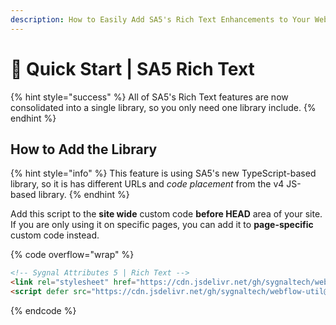 ```yaml
---
description: How to Easily Add SA5's Rich Text Enhancements to Your Webflow Site
---
```


# 🚀 Quick Start | SA5 Rich Text

{% hint style="success" %}
All of SA5's Rich Text features are now consolidated into a single library, so you only need one library include.&#x20;
{% endhint %}

## How to Add the Library <a href="#step-1---add-the-library" id="step-1---add-the-library"></a>

{% hint style="info" %}
This feature is using SA5's new TypeScript-based library, so it is has different URLs and _code placement_ from the v4 JS-based library.&#x20;
{% endhint %}

Add this script to the **site wide** custom code **before HEAD** area of your site. If you are only using it on specific pages, you can add it to **page-specific** custom code instead.

{% code overflow="wrap" %}
```html
<!-- Sygnal Attributes 5 | Rich Text --> 
<link rel="stylesheet" href="https://cdn.jsdelivr.net/gh/sygnaltech/webflow-util@5.3/dist/css/webflow-richtext.css"> 
<script defer src="https://cdn.jsdelivr.net/gh/sygnaltech/webflow-util@5.3/dist/nocode/webflow-richtext.js"></script>
```
{% endcode %}














